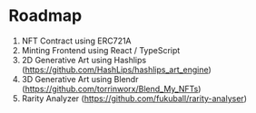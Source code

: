 # Roadmap

1. NFT Contract using ERC721A
2. Minting Frontend using React / TypeScript 
3. 2D Generative Art using Hashlips (https://github.com/HashLips/hashlips_art_engine)
4. 3D Generative Art using Blendr (https://github.com/torrinworx/Blend_My_NFTs)
5. Rarity Analyzer (https://github.com/fukuball/rarity-analyser)